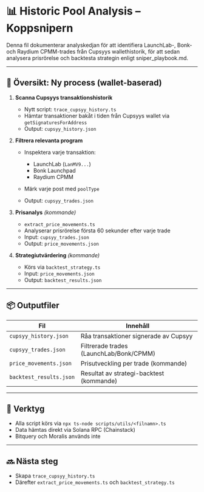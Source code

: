 # 📊 Historic Pool Analysis – Koppsnipern

Denna fil dokumenterar analyskedjan för att identifiera LaunchLab-, Bonk- och Raydium CPMM-trades från Cupsyys wallethistorik, för att sedan analysera prisrörelse och backtesta strategin enligt sniper\_playbook.md.

---

## 🔁 Översikt: Ny process (wallet-baserad)

1. **Scanna Cupsyys transaktionshistorik**

   * Nytt script: `trace_cupsyy_history.ts`
   * Hämtar transaktioner bakåt i tiden från Cupsyys wallet via `getSignaturesForAddress`
   * Output: `cupsyy_history.json`

2. **Filtrera relevanta program**

   * Inspektera varje transaktion:

     * LaunchLab (`LanMV9...`)
     * Bonk Launchpad
     * Raydium CPMM
   * Märk varje post med `poolType`
   * Output: `cupsyy_trades.json`

3. **Prisanalys** *(kommande)*

   * `extract_price_movements.ts`
   * Analyserar prisrörelse första 60 sekunder efter varje trade
   * Input: `cupsyy_trades.json`
   * Output: `price_movements.json`

4. **Strategiutvärdering** *(kommande)*

   * Körs via `backtest_strategy.ts`
   * Input: `price_movements.json`
   * Output: `backtest_results.json`

---

## 📦 Outputfiler

| Fil                     | Innehåll                                 |
| ----------------------- | ---------------------------------------- |
| `cupsyy_history.json`   | Råa transaktioner signerade av Cupsyy    |
| `cupsyy_trades.json`    | Filtrerade trades (LaunchLab/Bonk/CPMM)  |
| `price_movements.json`  | Prisutveckling per trade (kommande)      |
| `backtest_results.json` | Resultat av strategi-backtest (kommande) |

---

## 🧰 Verktyg

* Alla script körs via `npx ts-node scripts/utils/<filnamn>.ts`
* Data hämtas direkt via Solana RPC (Chainstack)
* Bitquery och Moralis används inte

---

## 🔜 Nästa steg

* Skapa `trace_cupsyy_history.ts`
* Därefter `extract_price_movements.ts` och `backtest_strategy.ts`
